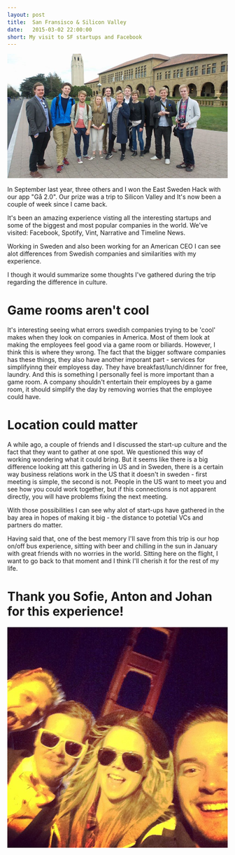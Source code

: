 ```yaml
---
layout: post
title:  San Fransisco & Silicon Valley
date:   2015-03-02 22:00:00
short: My visit to SF startups and Facebook
---
```


![Visiting Stanford and Sebastian and Erik](/assets/stanford.jpg)

In September last year, three others and I won the East Sweden Hack with our app "Gå 2.0".
Our prize was a trip to Silicon Valley and It's now been a couple of week since I came back.

It's been an amazing experience visting all the interesting startups and some of the biggest and most popular companies in the world. We've visited: Facebook, Spotify, Vint, Narrative and Timeline News.

Working in Sweden and also been working for an American CEO I can see alot differences from Swedish companies and similarities with my experience.

I though it would summarize some thoughts I've gathered during the trip regarding the difference in culture.

# Game rooms aren't cool
It's interesting seeing what errors swedish companies trying to be 'cool' makes when they look on companies in America. Most of them look at making the employees feel good via a game room or biliards. However, I think this is where they wrong. The fact that the bigger software companies has these things, they also have another imporant part - services for simplifyinng their employess day. They have breakfast/lunch/dinner for free, laundry. And this is something I personally feel is more important than a game room. A company shouldn't entertain their employees by a game room, it should simplify the day by removing worries that the employee could have.

# Location could matter
A while ago, a couple of friends and I discussed the start-up culture and the fact that they want to gather at one spot. We questioned this way of working wondering what it could bring. But it seems like there is a big difference looking att this gathering in US and in Sweden, there is a certain way business relations work in the US that it doesn't in sweden - first meeting is simple, the second is not. People in the US want to meet you and see how you could work together, but if this connections is not apparent directly, you will have problems fixing the next meeting.

With those possibilities I can see why alot of start-ups have gathered in the bay area in hopes of making it big - the distance to potetial VCs and partners do matter.


Having said that, one of the best memory I'll save from this trip is our hop on/off bus experience, sitting with beer and chilling in the sun in January with great friends with no worries in the world. Sitting here on the flight, I want to go back to that moment and I think I'll cherish it for the rest of my life.


# Thank you Sofie, Anton and Johan for this experience!
![sexy beasts](/assets/sfbridge.jpg)
